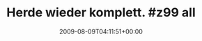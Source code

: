 ---
retweeted: false
source: <a href="http://twitter.com" rel="nofollow">Twitter Web Client</a>
entities:
  hashtags:
  - text: z99
    indices:
    - '23'
    - '27'
  symbols: []
  user_mentions: []
  urls: []
display_text_range:
- '0'
- '78'
favorite_count: '0'
id_str: '3202441125'
truncated: false
retweet_count: '0'
id: '3202441125'
created_at: Sun Aug 09 04:11:51 +0000 2009
favorited: false
full_text: 'Herde wieder komplett. #z99 alle Mann an die Betten, aufsitzen, sleep
  at will.'
lang: de
tags:
- z99
- pesos:twitter
date: '2009-08-09T04:11:51+00:00'
src: https://twitter.com/bascht/status/3202441125
original_url: https://twitter.com/bascht/status/3202441125
type: twitter_tweet
text: 'Herde wieder komplett. #z99 alle Mann an die Betten, aufsitzen, sleep at will.'
title: 'Herde wieder komplett. #z99 all'

---